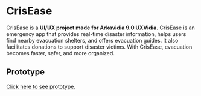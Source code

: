 # CrisEase
CrisEase is a **UI/UX project made for Arkavidia 9.0 UXVidia.** CrisEase is an emergency app that provides real-time disaster information, helps users find nearby evacuation shelters, and offers evacuation guides. It also facilitates donations to support disaster victims. With CrisEase, evacuation becomes faster, safer, and more organized.

## Prototype
[Click here to see prototype.](https://www.figma.com/proto/1zQV617Tn81PvlYRxe3Och/Workspace?node-id=241-910&starting-point-node-id=241%3A910&t=OE5soQGTx0JVAFzl-1)
